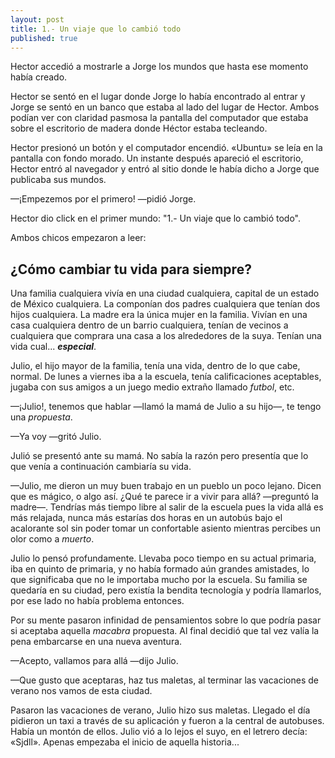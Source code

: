 ```yaml
---
layout: post
title: 1.- Un viaje que lo cambió todo
published: true
---
```

Hector accedió a mostrarle a Jorge los mundos que hasta ese momento había creado.

Hector se sentó en el lugar donde Jorge lo había encontrado al entrar y Jorge se sentó en un banco que estaba al lado del lugar de Hector. Ambos podían ver con claridad pasmosa la pantalla del computador que estaba sobre el escritorio de madera donde Héctor estaba tecleando.

Hector presionó un botón y el computador encendió. «Ubuntu» se leía en la pantalla con fondo morado. Un instante después apareció el escritorio, Hector entró al navegador y entró al sitio donde le había dicho a Jorge que publicaba sus mundos.

—¡Empezemos por el primero! —pidió Jorge.

Hector dio click en el primer mundo: "1.- Un viaje que lo cambió todo".

Ambos chicos empezaron a leer:

## ¿Cómo cambiar tu vida para siempre?

Una familia cualquiera vivía en una ciudad cualquiera, capital de un estado de México cualquiera. La componían dos padres cualquiera que tenían dos hijos cualquiera. La madre era la única mujer en la familia. Vivían en una casa cualquiera dentro de un barrio cualquiera, tenían de vecinos a cualquiera que comprara una casa a los alrededores de la suya. Tenían una vida cual... **_especial_**.

Julio, el hijo mayor de la familia, tenía una vida, dentro de lo que cabe, normal. De lunes a viernes iba a la escuela, tenía calificaciones aceptables, jugaba con sus amigos a un juego medio extraño llamado _futbol_, etc.

—¡Julio!, tenemos que hablar —llamó la mamá de Julio a su hijo—, te tengo una _propuesta_.

—Ya voy —gritó Julio.

Julió se presentó ante su mamá. No sabía la razón pero presentía que lo que venía a continuación cambiaría su vida.

—Julio, me dieron un muy buen trabajo en un pueblo un poco lejano. Dicen que es mágico, o algo así. ¿Qué te parece ir a vivir para allá? —preguntó la madre—. Tendrías más tiempo libre al salir de la escuela pues la vida allá es más relajada, nunca más estarías dos horas en un autobús bajo el acalorante sol sin poder tomar un confortable asiento mientras percibes un olor como a _muerto_.

Julio lo pensó profundamente. Llevaba poco tiempo en su actual primaria, iba en quinto de primaria, y no había formado aún grandes amistades, lo que significaba que no le importaba mucho por la escuela. Su familia se quedaría en su ciudad, pero existía la bendita tecnología y podría llamarlos, por ese lado no había problema entonces. 

Por su mente pasaron infinidad de pensamientos sobre lo que podría pasar si aceptaba aquella _macabra_ propuesta. Al final decidió que tal vez valía la pena embarcarse en una nueva aventura.

—Acepto, vallamos para allá —dijo Julio.

—Que gusto que aceptaras, haz tus maletas, al terminar las vacaciones de verano nos vamos de esta ciudad.

Pasaron las vacaciones de verano, Julio hizo sus maletas. Llegado el día pidieron un taxi a través de su aplicación y fueron a la central de autobuses. Había un montón de ellos. Julio vió a lo lejos el suyo, en el letrero decía: «Sjdll». Apenas empezaba el inicio de aquella historia...
